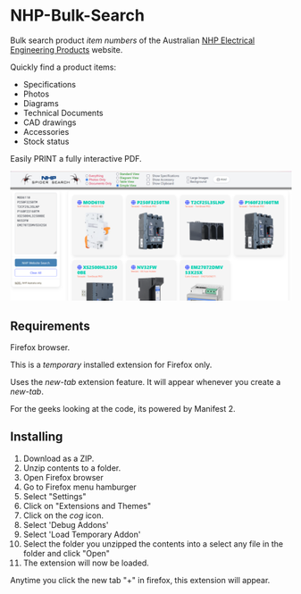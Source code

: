# NHP-Bulk-Search
Bulk search product _item numbers_ of the Australian [NHP Electrical Engineering Products](https://www.nhp.com.au) website.

Quickly find a product items:
* Specifications
* Photos
* Diagrams
* Technical Documents
* CAD drawings
* Accessories
* Stock status

Easily PRINT a fully interactive PDF.

![my image](NHP-Bulk-Search-November-224.png)

## Requirements
Firefox browser.

This is a *temporary* installed extension for Firefox only.

Uses the _new-tab_ extension feature. It will appear whenever you create a _new-tab_.

For the geeks looking at the code, its powered by Manifest 2.

## Installing

1. Download as a ZIP.
2. Unzip contents to a folder.
3. Open Firefox browser
4. Go to Firefox menu hamburger
5. Select "Settings"
6. Click on "Extensions and Themes"
7. Click on the _cog_ icon.
8. Select 'Debug Addons'
9. Select 'Load Temporary Addon'
10. Select the folder you unzipped the contents into a select any file in the folder and click "Open"
11. The extension will now be loaded.

Anytime you click the new tab "+" in firefox, this extension will appear.

